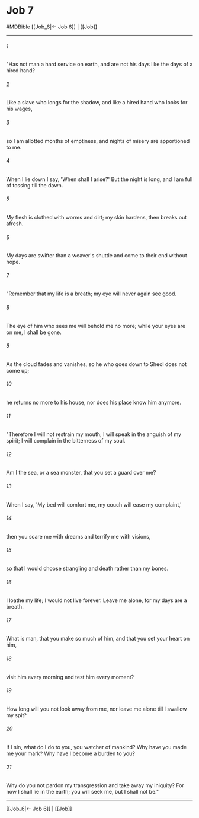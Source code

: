 # Job 7
#MDBible
[[Job_6|← Job 6]] | [[Job]]

***

###### 1 
"Has not man a hard service on earth, and are not his days like the days of a hired hand? 

###### 2 
Like a slave who longs for the shadow, and like a hired hand who looks for his wages, 

###### 3 
so I am allotted months of emptiness, and nights of misery are apportioned to me. 

###### 4 
When I lie down I say, 'When shall I arise?' But the night is long, and I am full of tossing till the dawn. 

###### 5 
My flesh is clothed with worms and dirt; my skin hardens, then breaks out afresh. 

###### 6 
My days are swifter than a weaver's shuttle and come to their end without hope. 

###### 7 
"Remember that my life is a breath; my eye will never again see good. 

###### 8 
The eye of him who sees me will behold me no more; while your eyes are on me, I shall be gone. 

###### 9 
As the cloud fades and vanishes, so he who goes down to Sheol does not come up; 

###### 10 
he returns no more to his house, nor does his place know him anymore. 

###### 11 
"Therefore I will not restrain my mouth; I will speak in the anguish of my spirit; I will complain in the bitterness of my soul. 

###### 12 
Am I the sea, or a sea monster, that you set a guard over me? 

###### 13 
When I say, 'My bed will comfort me, my couch will ease my complaint,' 

###### 14 
then you scare me with dreams and terrify me with visions, 

###### 15 
so that I would choose strangling and death rather than my bones. 

###### 16 
I loathe my life; I would not live forever. Leave me alone, for my days are a breath. 

###### 17 
What is man, that you make so much of him, and that you set your heart on him, 

###### 18 
visit him every morning and test him every moment? 

###### 19 
How long will you not look away from me, nor leave me alone till I swallow my spit? 

###### 20 
If I sin, what do I do to you, you watcher of mankind? Why have you made me your mark? Why have I become a burden to you? 

###### 21 
Why do you not pardon my transgression and take away my iniquity? For now I shall lie in the earth; you will seek me, but I shall not be." 

***

[[Job_6|← Job 6]] | [[Job]]
